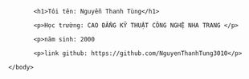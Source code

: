 <!DOCTYPE html>
<html>
      <head>
             <title>giới thiệu bản thân</title>
      </head>
      <body>

             <h1>Tôi tên: Nguyễn Thanh Tùng</h1>
             
             <p>Học trường: CAO ĐẲNG KỸ THUẬT CÔNG NGHỆ NHA TRANG </p>
             
             <p>năm sinh: 2000
             
             <p>link github: https://github.com/NguyenThanhTung3010</p>

      </body>
</html>

